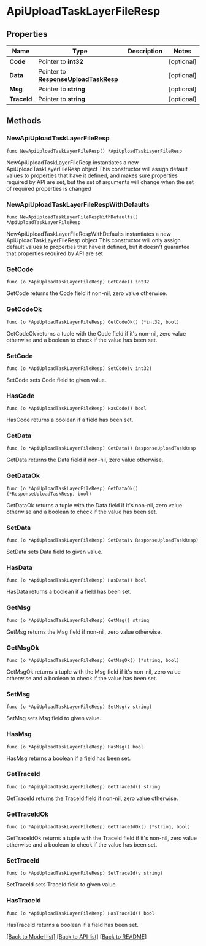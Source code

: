 # ApiUploadTaskLayerFileResp

## Properties

Name | Type | Description | Notes
------------ | ------------- | ------------- | -------------
**Code** | Pointer to **int32** |  | [optional] 
**Data** | Pointer to [**ResponseUploadTaskResp**](ResponseUploadTaskResp.md) |  | [optional] 
**Msg** | Pointer to **string** |  | [optional] 
**TraceId** | Pointer to **string** |  | [optional] 

## Methods

### NewApiUploadTaskLayerFileResp

`func NewApiUploadTaskLayerFileResp() *ApiUploadTaskLayerFileResp`

NewApiUploadTaskLayerFileResp instantiates a new ApiUploadTaskLayerFileResp object
This constructor will assign default values to properties that have it defined,
and makes sure properties required by API are set, but the set of arguments
will change when the set of required properties is changed

### NewApiUploadTaskLayerFileRespWithDefaults

`func NewApiUploadTaskLayerFileRespWithDefaults() *ApiUploadTaskLayerFileResp`

NewApiUploadTaskLayerFileRespWithDefaults instantiates a new ApiUploadTaskLayerFileResp object
This constructor will only assign default values to properties that have it defined,
but it doesn't guarantee that properties required by API are set

### GetCode

`func (o *ApiUploadTaskLayerFileResp) GetCode() int32`

GetCode returns the Code field if non-nil, zero value otherwise.

### GetCodeOk

`func (o *ApiUploadTaskLayerFileResp) GetCodeOk() (*int32, bool)`

GetCodeOk returns a tuple with the Code field if it's non-nil, zero value otherwise
and a boolean to check if the value has been set.

### SetCode

`func (o *ApiUploadTaskLayerFileResp) SetCode(v int32)`

SetCode sets Code field to given value.

### HasCode

`func (o *ApiUploadTaskLayerFileResp) HasCode() bool`

HasCode returns a boolean if a field has been set.

### GetData

`func (o *ApiUploadTaskLayerFileResp) GetData() ResponseUploadTaskResp`

GetData returns the Data field if non-nil, zero value otherwise.

### GetDataOk

`func (o *ApiUploadTaskLayerFileResp) GetDataOk() (*ResponseUploadTaskResp, bool)`

GetDataOk returns a tuple with the Data field if it's non-nil, zero value otherwise
and a boolean to check if the value has been set.

### SetData

`func (o *ApiUploadTaskLayerFileResp) SetData(v ResponseUploadTaskResp)`

SetData sets Data field to given value.

### HasData

`func (o *ApiUploadTaskLayerFileResp) HasData() bool`

HasData returns a boolean if a field has been set.

### GetMsg

`func (o *ApiUploadTaskLayerFileResp) GetMsg() string`

GetMsg returns the Msg field if non-nil, zero value otherwise.

### GetMsgOk

`func (o *ApiUploadTaskLayerFileResp) GetMsgOk() (*string, bool)`

GetMsgOk returns a tuple with the Msg field if it's non-nil, zero value otherwise
and a boolean to check if the value has been set.

### SetMsg

`func (o *ApiUploadTaskLayerFileResp) SetMsg(v string)`

SetMsg sets Msg field to given value.

### HasMsg

`func (o *ApiUploadTaskLayerFileResp) HasMsg() bool`

HasMsg returns a boolean if a field has been set.

### GetTraceId

`func (o *ApiUploadTaskLayerFileResp) GetTraceId() string`

GetTraceId returns the TraceId field if non-nil, zero value otherwise.

### GetTraceIdOk

`func (o *ApiUploadTaskLayerFileResp) GetTraceIdOk() (*string, bool)`

GetTraceIdOk returns a tuple with the TraceId field if it's non-nil, zero value otherwise
and a boolean to check if the value has been set.

### SetTraceId

`func (o *ApiUploadTaskLayerFileResp) SetTraceId(v string)`

SetTraceId sets TraceId field to given value.

### HasTraceId

`func (o *ApiUploadTaskLayerFileResp) HasTraceId() bool`

HasTraceId returns a boolean if a field has been set.


[[Back to Model list]](../README.md#documentation-for-models) [[Back to API list]](../README.md#documentation-for-api-endpoints) [[Back to README]](../README.md)


